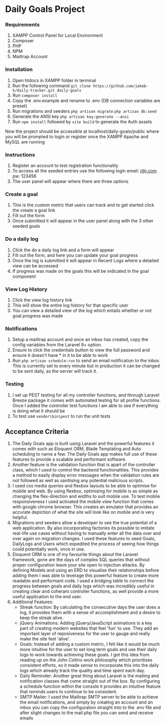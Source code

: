 # Daily Goals Project
### Requirements
1. XAMPP Control Panel for Local Environment
2. Composer
3. PHP 
4. NPM
5. Mailtrap Account

### Installation
1. Open htdocs in XAMPP folder in terminal
2. Run the following command `git clone https://github.com/jakeb-k/daily-tracker.git daily-goals`
3. Run `composer install`
4. Copy the .env.example and rename to .env (DB connection variables are preset)
5. Run migrations and seeders `php artisan migrate` `php artisan db:seed`
6. Generate the ANSI key `php artisan key:generate --ansi`
7. Run `npm install` followed by `vite build` to generate the Auth assets

Now the project should be accessible at localhost/daily-goals/public where you will be prompted to login or register
once the XAMPP Apache and MySQL are running

### Instructions
1. Register an account to test registration functionality
2. To access all the seeded entries use the following login
   email: j@j.com 
   pw: 123456
3. The user panel will appear where there are three options

### Create a goal
1. This is the custom metric that users can track and to get started click the create a goal link
2. Fill out the form
3. Once submitted it will appear in the user panel along with the 3 other seeded goals

### Do a daily log
1. Click the do a daily log link and a form will appear
2. Fill out the form, and here you can update your goal progress
3. Once the log is submitted it will appear in Recent Logs where a detailed view can be accessed
4. If progress was made on the goals this will be indicated in the goal component

### View Log History
1. Click the view log history link
2. This will show the entire log history for that specific user
3. You can view a detailed view of the log which entails whether or not goal progress was made

### Notifications
1. Setup a mailtrap account and once an inbox has created, copy the config variables from the Laravel 9+ option. 
2. Ensure to click the credentials button to view the full password and ensure it doesn't have * in it to be able to work
3. Run `php artisan schedule:run` to send an email notification to the inbox. This is currently set to every minute but in production it can be changed to be sent daily, as the server will track it. 

### Testing
1. I set up PEST testing for all my controller functions, and through Laravel Breeze package it comes with automated testing for all profile functions. Once I added the controller test functions I am able to see if everything is doing what it should be
2. To test use `vendor\bin\pest` to run the unit tests

## Acceptance Criteria
1. The Daily Goals app is built using Laravel and the powerful features it comes with such as Eloquent ORM, Blade Templating and Auto scheduling to name a few. The Daily Goals app makes full use of these features to provide a scalable and performant software. 
2. Another feature is the validation function that is apart of the controller class, which I used to control the backend functionalities. This provides a method to easily display error messages when the validation rules are not followed as well as sanitising any potential malicious scripts. 
3. I used css media queries and flexbox layouts to be able to optimise for mobile and web. By using flexbox, optimising for mobile is as simple as changing the flex-direction and widths to suit mobile use. To test mobile responsiveness I used activated the mobile view function that comes with google chrome browser. This creates an emulator that provides an accurate depiction of what the site will look like on mobile and is very helpful.
4. Migrations and seeders allow a developer to see the true potential of a web application. By also incorporating factories its possible to imitate real-life use cases without having to manually enter all the data over and over again on migration changes. I used these features to seed Goals, DailyLogs and Users which expedited the process of seeing how things could potentially work, once in use.  
5. Eloquent ORM is one of my favourite things about the Laravel framework, gone are the days of complex SQL queries that without proper configuration leave your site open to injection attacks. By defining Models and using an ERD to visualise their relationships before adding them I was able to leverage this powerful feature to create more readable and performant code. I used a bridging table to connect the progress between goals and daily logs which was incredibly useful in creating clear and coherant controller functions, as well provide a more useful application to the end user. 
6. Additional Features: 
    - Streak function: By calculating the consecutive days the user does a log, it provides them with a sense of accomplishment and a desire to keep the streak alive. 
    - jQuery Animations: Adding jQuery/JavaScript animations is a key part of creating modern websites that feel 'fun' to use. They add an important layer of reposiveness for the user to gauge and really make the site feel 'alive'. 
    - Goals: Instead of adding a custom metric, I felt like it would be much more intuitive for the user to set long term goals and use their daily logs to work towards achieving these goals. I got this idea from reading up on the John Collins work philosophy which prioritises consistent efforts, so it made sense to incorporate this into the daily logs which already track the quality and time spent each day. 
    - Daily Reminder: Another great thing about Laravel is the mailing and notification classes that come straight out of the box. By configuring a schedule function within the console it provides an intuitive feature that reminds users to continue to be consistent.
    - SMTP Mailer: I used the Mailtrap SMTP server to be able to achieve the email notifications, and simply by creating an account and an inbox you can copy the configuration straight into to the .env file and after slight changes to the mail.php file you can send and receive emails




